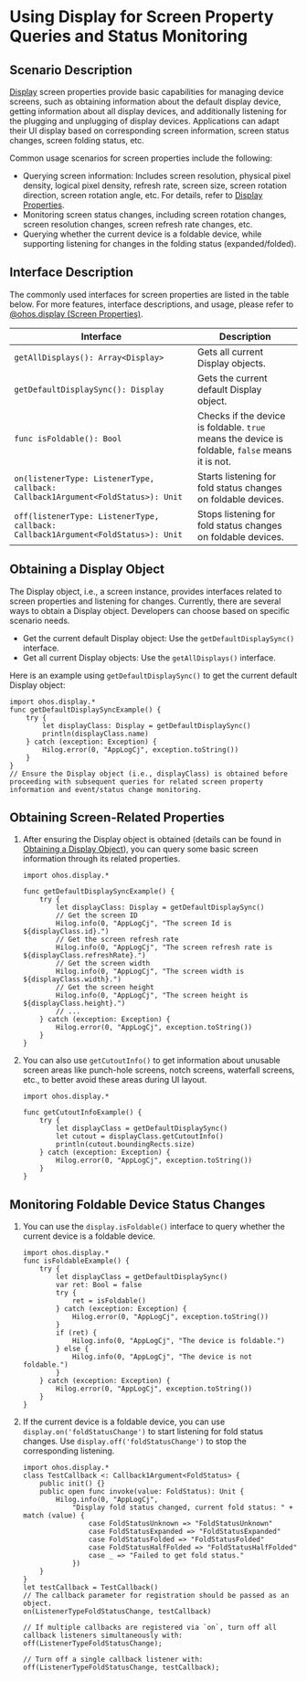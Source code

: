 # Using Display for Screen Property Queries and Status Monitoring

## Scenario Description

[Display](../../../reference/source_en/arkui-cj/cj-apis-display.md) screen properties provide basic capabilities for managing device screens, such as obtaining information about the default display device, getting information about all display devices, and additionally listening for the plugging and unplugging of display devices. Applications can adapt their UI display based on corresponding screen information, screen status changes, screen folding status, etc.

Common usage scenarios for screen properties include the following:

- Querying screen information: Includes screen resolution, physical pixel density, logical pixel density, refresh rate, screen size, screen rotation direction, screen rotation angle, etc. For details, refer to [Display Properties](../../../reference/source_en/arkui-cj/cj-apis-display.md).
- Monitoring screen status changes, including screen rotation changes, screen resolution changes, screen refresh rate changes, etc.
- Querying whether the current device is a foldable device, while supporting listening for changes in the folding status (expanded/folded).

## Interface Description

The commonly used interfaces for screen properties are listed in the table below. For more features, interface descriptions, and usage, please refer to [@ohos.display (Screen Properties)](../../../reference/source_en/arkui-cj/cj-apis-display.md).

| Interface                                                                 | Description                                                                                  |
| ------------------------------------------------------------------------- | -------------------------------------------------------------------------------------------- |
| `getAllDisplays(): Array<Display>`                                        | Gets all current Display objects.                                                            |
| `getDefaultDisplaySync(): Display`                                        | Gets the current default Display object.                                                     |
| `func isFoldable(): Bool`                                                 | Checks if the device is foldable. `true` means the device is foldable, `false` means it is not. |
| `on(listenerType: ListenerType, callback: Callback1Argument<FoldStatus>): Unit` | Starts listening for fold status changes on foldable devices.                                |
| `off(listenerType: ListenerType, callback: Callback1Argument<FoldStatus>): Unit` | Stops listening for fold status changes on foldable devices.                                 |

## Obtaining a Display Object

The Display object, i.e., a screen instance, provides interfaces related to screen properties and listening for changes. Currently, there are several ways to obtain a Display object. Developers can choose based on specific scenario needs.

- Get the current default Display object: Use the `getDefaultDisplaySync()` interface.
- Get all current Display objects: Use the `getAllDisplays()` interface.

Here is an example using `getDefaultDisplaySync()` to get the current default Display object:

```cangjie
import ohos.display.*
func getDefaultDisplaySyncExample() {
    try {
        let displayClass: Display = getDefaultDisplaySync()
        println(displayClass.name)
    } catch (exception: Exception) {
        Hilog.error(0, "AppLogCj", exception.toString())
    }
}
// Ensure the Display object (i.e., displayClass) is obtained before proceeding with subsequent queries for related screen property information and event/status change monitoring.
```

## Obtaining Screen-Related Properties

1. After ensuring the Display object is obtained (details can be found in [Obtaining a Display Object](#obtaining-a-display-object)), you can query some basic screen information through its related properties.

    ```cangjie
    import ohos.display.*

    func getDefaultDisplaySyncExample() {
        try {
            let displayClass: Display = getDefaultDisplaySync()
            // Get the screen ID
            Hilog.info(0, "AppLogCj", "The screen Id is ${displayClass.id}.")
            // Get the screen refresh rate
            Hilog.info(0, "AppLogCj", "The screen refresh rate is ${displayClass.refreshRate}.")
            // Get the screen width
            Hilog.info(0, "AppLogCj", "The screen width is ${displayClass.width}.")
            // Get the screen height
            Hilog.info(0, "AppLogCj", "The screen height is ${displayClass.height}.")
            // ...
        } catch (exception: Exception) {
            Hilog.error(0, "AppLogCj", exception.toString())
        }
    }
    ```

2. You can also use `getCutoutInfo()` to get information about unusable screen areas like punch-hole screens, notch screens, waterfall screens, etc., to better avoid these areas during UI layout.

    ```cangjie
    import ohos.display.*

    func getCutoutInfoExample() {
        try {
            let displayClass = getDefaultDisplaySync()
            let cutout = displayClass.getCutoutInfo()
            println(cutout.boundingRects.size)
        } catch (exception: Exception) {
            Hilog.error(0, "AppLogCj", exception.toString())
        }
    }
    ```

## Monitoring Foldable Device Status Changes

1. You can use the `display.isFoldable()` interface to query whether the current device is a foldable device.

    ```cangjie
    import ohos.display.*
    func isFoldableExample() {
        try {
            let displayClass = getDefaultDisplaySync()
            var ret: Bool = false
            try {
                ret = isFoldable()
            } catch (exception: Exception) {
                Hilog.error(0, "AppLogCj", exception.toString())
            }
            if (ret) {
                Hilog.info(0, "AppLogCj", "The device is foldable.")
            } else {
                Hilog.info(0, "AppLogCj", "The device is not foldable.")
            }
        } catch (exception: Exception) {
            Hilog.error(0, "AppLogCj", exception.toString())
        }
    }
    ```

2. If the current device is a foldable device, you can use `display.on('foldStatusChange')` to start listening for fold status changes. Use `display.off('foldStatusChange')` to stop the corresponding listening.

    ```cangjie
    import ohos.display.*
    class TestCallback <: Callback1Argument<FoldStatus> {
        public init() {}
        public open func invoke(value: FoldStatus): Unit {
            Hilog.info(0, "AppLogCj", 
                "Display fold status changed, current fold status: " + match (value) {
                    case FoldStatusUnknown => "FoldStatusUnknown"
                    case FoldStatusExpanded => "FoldStatusExpanded"
                    case FoldStatusFolded => "FoldStatusFolded"
                    case FoldStatusHalfFolded => "FoldStatusHalfFolded"
                    case _ => "Failed to get fold status."
                })
        }
    }
    let testCallback = TestCallback()
    // The callback parameter for registration should be passed as an object.
    on(ListenerTypeFoldStatusChange, testCallback)

    // If multiple callbacks are registered via `on`, turn off all callback listeners simultaneously with:
    off(ListenerTypeFoldStatusChange);

    // Turn off a single callback listener with:
    off(ListenerTypeFoldStatusChange, testCallback);
    ```
